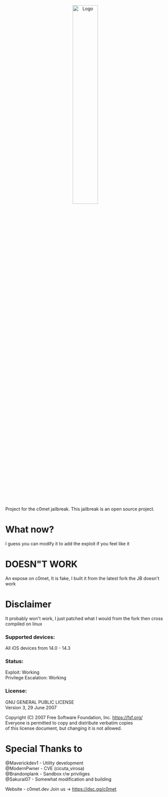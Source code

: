<center>
  <a href="#"><img src="https://i.imgur.com/WlcHi3M.png" alt="Logo" width="40%"></a>
</center>

Project for the c0met jailbreak. 
This jailbreak is an open source project.

# What now?
I guess you can modify it to add the exploit if you feel like it

# DOESN"T WORK
An expose on c0met,
It is fake, I built it from the latest fork
the JB doesn't work

# Disclaimer
It probably won't work,
I just patched what I would from the fork then cross compiled on linux

### Supported devices:

All iOS devices from 14.0 - 14.3

### Status:

Exploit: Working <br />
Privilege Escalation: Working <br />

### License: 
GNU GENERAL PUBLIC LICENSE <br />
Version 3, 29 June 2007 <br />

 Copyright (C) 2007 Free Software Foundation, Inc. <https://fsf.org/> <br />
 Everyone is permitted to copy and distribute verbatim copies <br />
 of this license document, but changing it is not allowed. <br />

# Special Thanks to
@Maverickdev1 - Utility development<br />
@ModernPwner - CVE (cicuta_virosa)<br />
@Brandonplank - Sandbox r/w priviliges <br />
@Sakurai07 - Somewhat modification and building <br />

Website - c0met.dev
Join us -> https://dsc.gg/c0met



